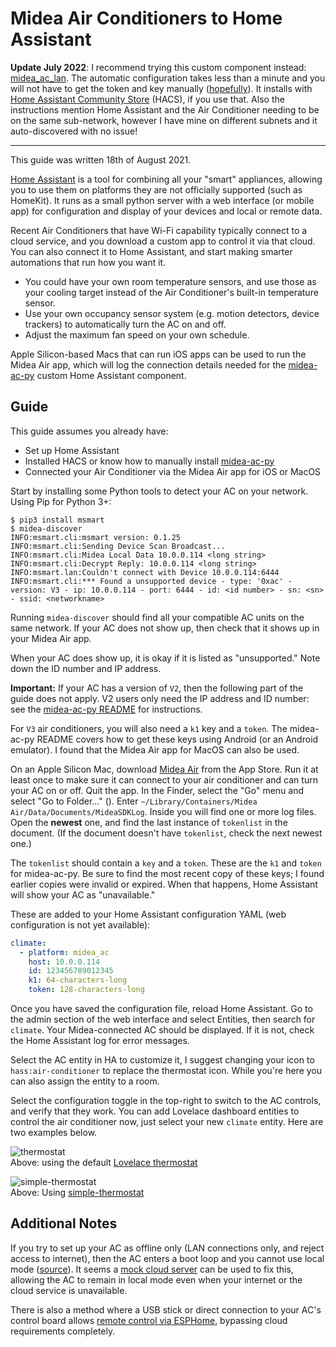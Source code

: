 # Midea Air Conditioners to Home Assistant

**Update July 2022**: I recommend trying this custom component instead: [midea_ac_lan](https://github.com/georgezhao2010/midea_ac_lan). The automatic configuration takes less than a minute and you will not have to get the token and key manually ([hopefully](https://github.com/georgezhao2010/midea_ac_lan#config-manually)). It installs with [Home Assistant Community Store](https://hacs.xyz/) (HACS), if you use that. Also the instructions mention Home Assistant and the Air Conditioner needing to be on the same sub-network, however I have mine on different subnets and it auto-discovered with no issue!

----

This guide was written 18th of August 2021.

[Home Assistant][HA] is a tool for combining all your "smart" appliances, allowing you to use them on platforms they are not officially supported (such as HomeKit). It runs as a small python server with a web interface (or mobile app) for configuration and display of your devices and local or remote data.

Recent Air Conditioners that have Wi-Fi capability typically connect to a cloud service, and you download a custom app to control it via that cloud. You can also connect it to Home Assistant, and start making smarter automations that run how you want it.

* You could have your own room temperature sensors, and use those as your cooling target instead of the Air Conditioner's built-in temperature sensor.
* Use your own occupancy sensor system (e.g. motion detectors, device trackers) to automatically turn the AC on and off.
* Adjust the maximum fan speed on your own schedule.

Apple Silicon-based Macs that can run iOS apps can be used to run the Midea Air app, which will log the connection details needed for the [midea-ac-py][] custom Home Assistant component.

[HA]: https://www.home-assistant.io
[midea-ac-py]: https://github.com/mac-zhou/midea-ac-py

## Guide

This guide assumes you already have:

* Set up Home Assistant
* Installed HACS or know how to manually install [midea-ac-py][]
* Connected your Air Conditioner via the Midea Air app for iOS or MacOS

Start by installing some Python tools to detect your AC on your network. Using Pip for Python 3+:

```
$ pip3 install msmart
$ midea-discover
INFO:msmart.cli:msmart version: 0.1.25
INFO:msmart.cli:Sending Device Scan Broadcast...
INFO:msmart.cli:Midea Local Data 10.0.0.114 <long string>
INFO:msmart.cli:Decrypt Reply: 10.0.0.114 <long string>
INFO:msmart.lan:Couldn't connect with Device 10.0.0.114:6444
INFO:msmart.cli:*** Found a unsupported device - type: '0xac' - version: V3 - ip: 10.0.0.114 - port: 6444 - id: <id number> - sn: <sn> - ssid: <networkname>
```

Running `midea-discover` should find all your compatible AC units on the same network. If your AC does not show up, then check that it shows up in your Midea Air app.

When your AC does show up, it is okay if it is listed as "unsupported." Note down the ID number and IP address.

**Important:** If your AC has a version of `V2`, then the following part of the guide does not apply. V2 users only need the IP address and ID number: see the [midea-ac-py README][midea-ac-py] for instructions.

For `V3` air conditioners, you will also need a `k1` key and a `token`. The midea-ac-py README covers how to get these keys using Android (or an Android emulator). I found that the Midea Air app for MacOS can also be used.

On an Apple Silicon Mac, download [Midea Air][] from the App Store. Run it at least once to make sure it can connect to your air conditioner and can turn your AC on or off. Quit the app. In the Finder, select the "Go" menu and select "Go to Folder…" (). Enter `~/Library/Containers/Midea Air/Data/Documents/MideaSDKLog`. Inside you will find one or more log files. Open the **newest** one, and find the last instance of `tokenlist` in the document. (If the document doesn't have `tokenlist`, check the next newest one.)

[Midea Air]: https://apps.apple.com/ca/app/midea-air/id1007999530

The `tokenlist` should contain a `key` and a `token`. These are the `k1` and `token` for midea-ac-py. Be sure to find the most recent copy of these keys; I found earlier copies were invalid or expired. When that happens, Home Assistant will show your AC as "unavailable."

These are added to your Home Assistant configuration YAML (web configuration is not yet available):

```yml
climate:
  - platform: midea_ac
    host: 10.0.0.114
    id: 123456789012345
    k1: 64-characters-long
    token: 128-characters-long
```

Once you have saved the configuration file, reload Home Assistant. Go to the admin section of the web interface and select Entities, then search for `climate`. Your Midea-connected AC should be displayed. If it is not, check the Home Assistant log for error messages.

Select the AC entity in HA to customize it, I suggest changing your icon to `hass:air-conditioner` to replace the thermostat icon. While you're here you can also assign the entity to a room.

Select the configuration toggle in the top-right to switch to the AC controls, and verify that they work. You can add Lovelace dashboard entities to control the air conditioner now, just select your new `climate` entity. Here are two examples below.

![thermostat](https://user-images.githubusercontent.com/68210/130004140-c64701e4-a285-43d6-942d-6d69f8436a04.png)  
Above: using the default [Lovelace thermostat](https://www.home-assistant.io/lovelace/thermostat/)

![simple-thermostat](https://user-images.githubusercontent.com/68210/130004148-2ddf893b-dd74-40f8-a991-09a3f029eaec.png)  
Above: Using [simple-thermostat](https://github.com/nervetattoo/simple-thermostat)

## Additional Notes

If you try to set up your AC as offline only (LAN connections only, and reject access to internet), then the AC enters a boot loop and you cannot use local mode ([source](https://github.com/WMP/midea-ac-py/tree/support-8370#wifi-module-version-3)). It seems a [mock cloud server](https://github.com/WMP/midea-ac-py/tree/support-8370#install-fake-cloud-only-if-you-have-protocol-version-3) can be used to fix this, allowing the AC to remain in local mode even when your internet or the cloud service is unavailable.

There is also a method where a USB stick or direct connection to your AC's control board allows [remote control via ESPHome](https://esphome.io/components/climate/midea_ac.html), bypassing cloud requirements completely.
